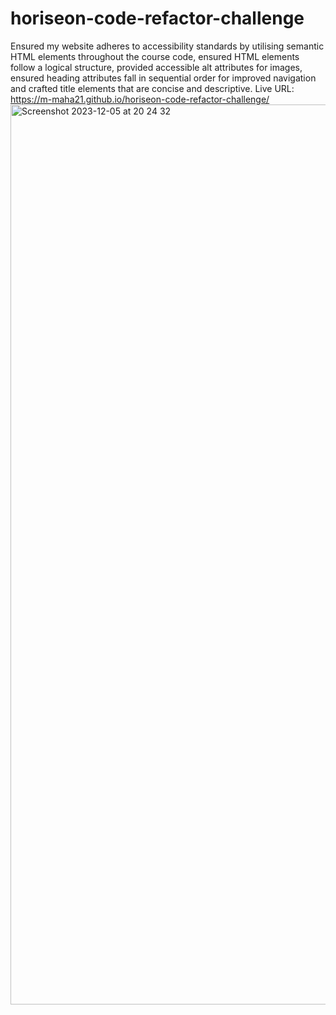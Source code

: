 # horiseon-code-refactor-challenge
Ensured my website adheres to accessibility standards by utilising semantic HTML elements throughout the course code, ensured HTML elements follow a logical structure, provided accessible alt attributes for images, ensured heading attributes fall in sequential order for improved navigation and crafted title elements that are concise and descriptive. 
Live URL: https://m-maha21.github.io/horiseon-code-refactor-challenge/
<img width="1440" alt="Screenshot 2023-12-05 at 20 24 32" src="https://github.com/m-maha21/horiseon-code-refactor-challenge/assets/131801598/64faf302-8306-490d-9084-58045bae2ead">
